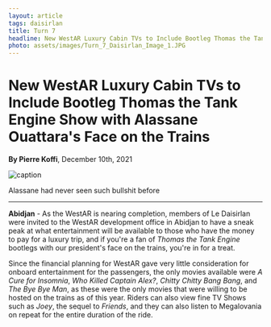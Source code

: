 ```yaml
---
layout: article
tags: daisirlan
title: Turn 7 
headline: New WestAR Luxury Cabin TVs to Include Bootleg Thomas the Tank Engine Show with Alassane Ouattara's Face on the Trains
photo: assets/images/Turn_7_Daisirlan_Image_1.JPG
---
```


# New WestAR Luxury Cabin TVs to Include Bootleg Thomas the Tank Engine Show with Alassane Ouattara's Face on the Trains

**By Pierre Koffi**, December 10th, 2021  

![caption](../../../assets/images/Turn_7_Daisirlan_Image_1.JPG)
<p id="image-caption">Alassane had never seen such bullshit before</p>

---

**Abidjan** -  As the WestAR is nearing completion, members of Le Daisirlan were invited to the WestAR development office in Abidjan to have a sneak peak at what entertainment will be available to those who have the money to pay for a luxury trip, and if you're a fan of *Thomas the Tank Engine* bootlegs with our president's face on the trains, you're in for a treat.

Since the financial planning for WestAR gave very little consideration for onboard entertainment for the passengers, the only movies available were *A Cure for Insomnia*, *Who Killed Captain Alex?*, *Chitty Chitty Bang Bang*, and *The Bye Bye Man*, as these were the only movies that were willing to be hosted on the trains as of this year. Riders can also view fine TV Shows such as *Joey*, the sequel to *Friends*, and they can also listen to Megalovania on repeat for the entire duration of the ride.    

